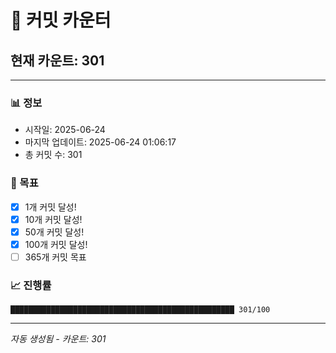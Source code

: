 # 🔢 커밋 카운터

## 현재 카운트: 301

---

### 📊 정보
- 시작일: 2025-06-24
- 마지막 업데이트: 2025-06-24 01:06:17
- 총 커밋 수: 301

### 🎯 목표
- [x] 1개 커밋 달성!
- [x] 10개 커밋 달성!
- [x] 50개 커밋 달성!
- [x] 100개 커밋 달성!
- [ ] 365개 커밋 목표

### 📈 진행률
```
██████████████████████████████████████████████████ 301/100
```

---
*자동 생성됨 - 카운트: 301*
